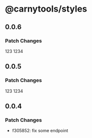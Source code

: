 # @carnytools/styles

## 0.0.6

### Patch Changes

123
1234

## 0.0.5

### Patch Changes

123
1234

## 0.0.4

### Patch Changes

- f305852: fix some endpoint

